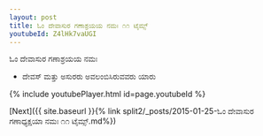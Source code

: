 ```yaml
---
layout: post
title: ಓಂ ದೇವಾಸುರ ಗಣಾಶ್ರಯಯ ನಮಃ ೧೧ ಟೈಮ್ಸ್
youtubeId: Z4lHk7vaUGI
---
```

 
 
 ಓಂ ದೇವಾಸುರ ಗಣಾಶ್ರಯಯ ನಮಃ  
 
 -  ದೇವಸ್ ಮತ್ತು ಅಸುರರು ಅವಲಂಬಿಸಿರುವವರು ಯಾರು 
 
  
 
  
 
 
 
 
 
 


{% include youtubePlayer.html id=page.youtubeId %}
 
[Next]({{ site.baseurl }}{% link  split2/_posts/2015-01-25-ಓಂ ದೇವಾಸುರ ಗಣಾಧ್ಯಕ್ಷಯಾ ನಮಃ ೧೧ ಟೈಮ್ಸ್.md%})
 

